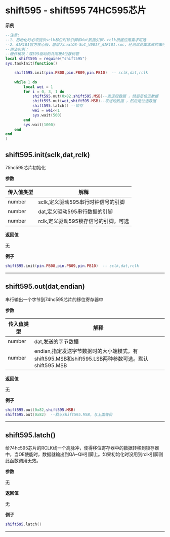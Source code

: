 # shift595 - shift595 74HC595芯片

**示例**

```lua
--注意:
--1、初始化时必须提供sclk移位时钟引脚和dat数据引脚，rclk根据应用需求可选
--2、AIR101官方核心板，底层为LuatOS-SoC_V0017_AIR101.soc，经测试此脚本库的串行时钟频率为18KHz
--用法实例：
--硬件模块：双595驱动的共阳极4位数码管
local shift595 = require("shift595")
sys.taskInit(function() 

    shift595.init(pin.PB08,pin.PB09,pin.PB10)  -- sclk,dat,rclk
    
    while 1 do
        local wei = 1
        for i = 0, 3, 1 do
            shift595.out(0x82,shift595.MSB)--发送段数据 ，然后是位选数据
            shift595.out(wei,shift595.MSB)--发送段数据 ，然后是位选数据
            shift595.latch() --锁存
            wei = wei<<1
            sys.wait(500)
        end
        sys.wait(1000)
    end
end
)

```

## shift595.init(sclk,dat,rclk)



75hc595芯片初始化

**参数**

|传入值类型|解释|
|-|-|
|number|sclk,定义驱动595串行时钟信号的引脚|
|number|dat,定义驱动595串行数据的引脚|
|number|rclk,定义驱动595锁存信号的引脚，可选|

**返回值**

无

**例子**

```lua
shift595.init(pin.PB08,pin.PB09,pin.PB10)  -- sclk,dat,rclk

```

---

## shift595.out(dat,endian)



串行输出一个字节到74hc595芯片的移位寄存器中

**参数**

|传入值类型|解释|
|-|-|
|number|dat,发送的字节数据|
|number|endian,指定发送字节数据时的大小端模式，有shift595.MSB和shift595.LSB两种参数可选。默认shift595.MSB|

**返回值**

无

**例子**

```lua
shift595.out(0x82,shift595.MSB)
shift595.out(0x82)  --默认shift595.MSB，与上面等价

```

---

## shift595.latch()



给74hc595芯片的RCLK线一个高脉冲，使得移位寄存器中的数据转移到锁存器中，当OE使能时，数据就输出到QA~QH引脚上。如果初始化时没用到rclk引脚则此函数调用无效。

**参数**

无

**返回值**

无

**例子**

```lua
shift595.latch()

```

---

